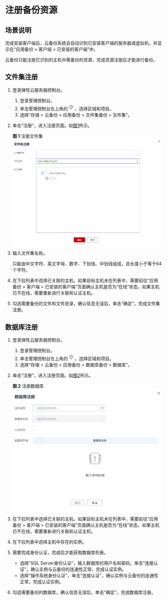 # 注册备份资源<a name="cbr_03_0123"></a>

## 场景说明<a name="section1782514441974"></a>

完成安装客户端后，云备份系统会自动识别已安装客户端的服务器或虚拟机，并显示在“应用备份 \> 客户端 \> 已安装的客户端”中。

云备份只能注册已识别的主机中需备份的资源，完成资源注册后才能进行备份。

## 文件集注册<a name="section194125413511"></a>

1.  登录弹性云服务器控制台。
    1.  登录管理控制台。
    2.  单击管理控制台左上角的![](figures/icon-region.png)，选择区域和项目。
    3.  选择“存储 \> 云备份 \> 应用备份 \> 文件集备份 \> 文件集”。

2.  单击“注册”，进入注册页面。如[图1](#fig18996163110111)所示。

    **图 1**  注册文件集<a name="fig18996163110111"></a>  
    ![](figures/注册文件集.png "注册文件集")

3.  输入文件集名称。

    只能由中文字符、英文字母、数字、下划线、中划线组成，且长度小于等于64个字符。

4.  在下拉列表中选择已关联的主机。如果目标主机未在列表中，需要前往“应用备份 \> 客户端 \> 已安装的客户端”页面确认主机是否为“在线”状态，如果主机已不在线，需要重新进行关联和认证主机。
5.  勾选需要备份的文件和文件目录，确认信息无误后，单击“确定”，完成文件集注册。

## 数据库注册<a name="section18116745015"></a>

1.  登录弹性云服务器控制台。
    1.  登录管理控制台。
    2.  单击管理控制台左上角的![](figures/icon-region.png)，选择区域和项目。
    3.  选择“存储 \> 云备份 \> 应用备份 \> 数据库备份 \> 数据库”。

2.  单击“注册”，进入注册页面。如[图2](#fig561117284215)所示。

    **图 2**  注册数据库<a name="fig561117284215"></a>  
    ![](figures/注册数据库.png "注册数据库")

3.  在下拉列表中选择已关联的主机。如果目标主机未在列表中，需要前往“应用备份 \> 客户端 \> 已安装的客户端”页面确认主机是否为“在线”状态，如果主机已不在线，需要重新进行关联和认证主机。
4.  在下拉列表中选择主机中存在的实例。
5.  需要完成身份认证，完成后才能获取数据库列表。
    -   选择“SQL Server身份认证”，输入数据库的用户名和密码，单击“连接认证”，确认实例与云备份的连通性正常，完成认证实例。
    -   选择“操作系统身份认证”，单击“连接认证”，确认实例与云备份的连通性正常，完成认证实例。

6.  勾选需要备份的数据库，确认信息无误后，单击“确定”，完成数据库注册。

